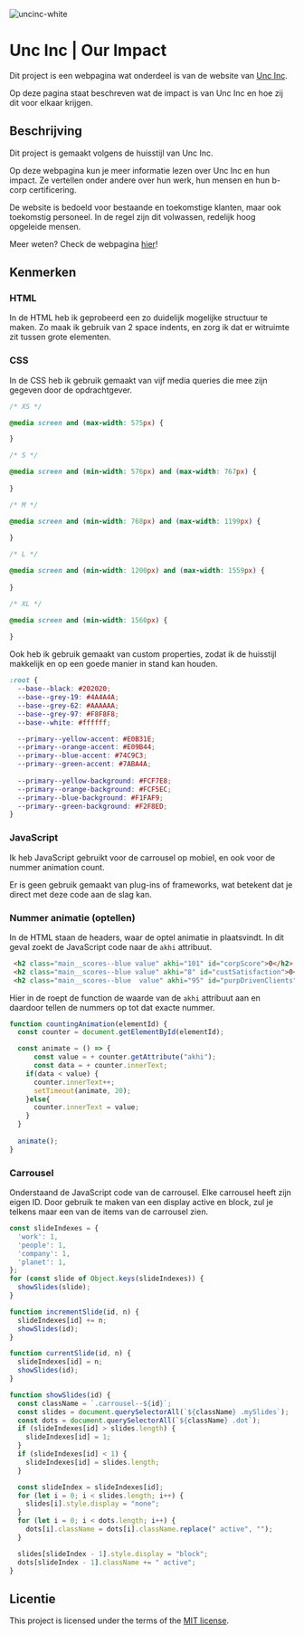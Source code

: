 <!-- _Fork_ deze leertaak en ga aan de slag. Onderstaande outline ga je gedurende deze taak in jouw eigen GitHub omgeving uitwerken. De instructie vind je in: [docs/INSTRUCTIONS.md](docs/INSTRUCTIONS.md) -->

![uncinc-white](https://github.com/itsValyria/the-startup-responsive-interactieve-website/assets/76444716/8d909d44-d386-40f0-a53c-9ffcb3e2b0a2)

# Unc Inc | Our Impact
Dit project is een webpagina wat onderdeel is van de website van [Unc Inc](https://www.uncinc.nl/nl).

Op deze pagina staat beschreven wat de impact is van Unc Inc en hoe zij dit voor elkaar krijgen.

## Beschrijving
<!-- In de Beschrijving staat hoe je project er uit ziet, hoe het werkt en wat je er mee kan. -->
<!-- Voeg een mooie poster visual toe 📸 -->
<!-- Voeg een link toe naar Github Pages 🌐-->
Dit project is gemaakt volgens de huisstijl van Unc Inc. 

Op deze webpagina kun je meer informatie lezen over Unc Inc en hun impact. Ze vertellen onder andere over hun werk, hun mensen en hun b-corp certificering. 

De website is bedoeld voor bestaande en toekomstige klanten, maar ook toekomstig personeel. In de regel zijn dit volwassen, redelijk hoog opgeleide mensen.

Meer weten? Check de webpagina [hier](https://itsvalyria.github.io/the-startup-responsive-interactieve-website/)!

## Kenmerken
<!-- Bij Kenmerken staat welke technieken zijn gebruikt en hoe. Wat is de HTML structuur? Wat zijn de belangrijkste dingen in CSS? Wat is er met JS gedaan en hoe? -->

### HTML
In de HTML heb ik geprobeerd een zo duidelijk mogelijke structuur te maken. Zo maak ik gebruik van 2 space indents, en zorg ik dat er witruimte zit tussen grote elementen.

### CSS
In de CSS heb ik gebruik gemaakt van vijf media queries die mee zijn gegeven door de opdrachtgever.

```css
/* XS */

@media screen and (max-width: 575px) {

}

/* S */

@media screen and (min-width: 576px) and (max-width: 767px) {
  
}

/* M */

@media screen and (min-width: 768px) and (max-width: 1199px) {
  
}

/* L */

@media screen and (min-width: 1200px) and (max-width: 1559px) {
  
}

/* XL */

@media screen and (min-width: 1560px) {
  
}
```

Ook heb ik gebruik gemaakt van custom properties, zodat ik de huisstijl makkelijk en op een goede manier in stand kan houden.

```css
:root {
  --base--black: #202020;
  --base--grey-19: #4A4A4A;
  --base--grey-62: #AAAAAA;
  --base--grey-97: #F8F8F8;
  --base--white: #ffffff;

  --primary--yellow-accent: #E0B31E;
  --primary--orange-accent: #E09B44;
  --primary--blue-accent: #74C9C3;
  --primary--green-accent: #7ABA4A;
  
  --primary--yellow-background: #FCF7E8;
  --primary--orange-background: #FCF5EC;
  --primary--blue-background: #F1FAF9;
  --primary--green-background: #F2F8ED;
}
```

### JavaScript

Ik heb JavaScript gebruikt voor de carrousel op mobiel, en ook voor de nummer animation count.

Er is geen gebruik gemaakt van plug-ins of frameworks, wat betekent dat je direct met deze code aan de slag kan.

### Nummer animatie (optellen)

In de HTML staan de headers, waar de optel animatie in plaatsvindt. In dit geval zoekt de JavaScript code naar de ```akhi``` attribuut. 

```html
 <h2 class="main__scores--blue value" akhi="101" id="corpScore">0</h2>
 <h2 class="main__scores--blue value" akhi="8" id="custSatisfaction">0</h2>
 <h2 class="main__scores--blue  value" akhi="95" id="purpDrivenClients">0</h2>
```

Hier in de roept de function de waarde van de ```akhi``` attribuut aan en daardoor tellen de nummers op tot dat exacte nummer.

```js
function countingAnimation(elementId) {
  const counter = document.getElementById(elementId);

  const animate = () => {
      const value = + counter.getAttribute("akhi");
      const data = + counter.innerText;
    if(data < value) {
      counter.innerText++;
      setTimeout(animate, 20);
    }else{
      counter.innerText = value;
    }
  }
  
  animate();
}
```

### Carrousel

Onderstaand de JavaScript code van de carrousel. Elke carrousel heeft zijn eigen ID. Door gebruik te maken van een display active en block, zul je telkens maar een van de items van de carrousel zien.

```js
const slideIndexes = {
  'work': 1,
  'people': 1,
  'company': 1,
  'planet': 1,
};
for (const slide of Object.keys(slideIndexes)) {
  showSlides(slide);
}

function incrementSlide(id, n) {
  slideIndexes[id] += n;
  showSlides(id);
}

function currentSlide(id, n) {
  slideIndexes[id] = n;
  showSlides(id);
}

function showSlides(id) {
  const className = `.carrousel--${id}`;
  const slides = document.querySelectorAll(`${className} .mySlides`);
  const dots = document.querySelectorAll(`${className} .dot`);
  if (slideIndexes[id] > slides.length) {
    slideIndexes[id] = 1;
  }
  if (slideIndexes[id] < 1) {
    slideIndexes[id] = slides.length;
  }

  const slideIndex = slideIndexes[id];
  for (let i = 0; i < slides.length; i++) {
    slides[i].style.display = "none";  
  }
  for (let i = 0; i < dots.length; i++) {
    dots[i].className = dots[i].className.replace(" active", "");
  }

  slides[slideIndex - 1].style.display = "block";  
  dots[slideIndex - 1].className += " active";
}
```

## Licentie

This project is licensed under the terms of the [MIT license](./LICENSE).

